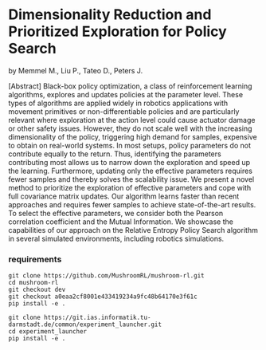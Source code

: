 # Dimensionality Reduction and Prioritized Exploration for Policy Search
by Memmel M., Liu P., Tateo D., Peters J.

[Abstract] Black-box policy optimization, a class of reinforcement learning algorithms, explores and updates policies at the parameter level. These types of algorithms are applied widely in robotics applications with movement primitives or non-differentiable policies and are particularly relevant where exploration at the action level could cause actuator damage or other safety issues. However, they do not scale well with the increasing dimensionality of the policy, triggering high demand for samples, expensive to obtain on real-world systems. In most setups, policy parameters do not contribute equally to the return. Thus, identifying the parameters contributing most allows us to narrow down the exploration and speed up the learning. Furthermore, updating only the effective parameters requires fewer samples and thereby solves the scalability issue. We present a novel method to prioritize the exploration of effective parameters and cope with full covariance matrix updates. Our algorithm learns faster than recent approaches and requires fewer samples to achieve state-of-the-art results. To select the effective parameters, we consider both the Pearson correlation coefficient and the Mutual Information. We showcase the capabilities of our approach on the Relative Entropy Policy Search algorithm in several simulated environments, including robotics simulations.

### requirements
```
git clone https://github.com/MushroomRL/mushroom-rl.git
cd mushroom-rl
git checkout dev
git checkout a0eaa2cf8001e433419234a9fc48b64170e3f61c
pip install -e .

git clone https://git.ias.informatik.tu-darmstadt.de/common/experiment_launcher.git
cd experiment_launcher
pip install -e .
```
